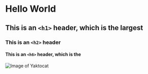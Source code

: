 # Hello World
## This is an `<h1>` header, which is the largest
### This is an `<h2>` header
#### This is an `<h6>` header, which is the

![Image of Yaktocat](https://octodex.github.com/images/yaktocat.png)
